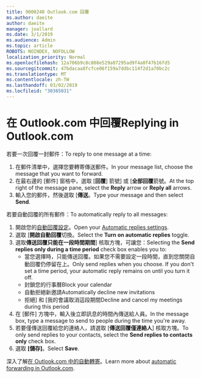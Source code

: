 ```yaml
---
title: 9000240 Outlook.com 回覆
ms.author: daeite
author: daeite
manager: joallard
ms.date: 3/1/2019
ms.audience: Admin
ms.topic: article
ROBOTS: NOINDEX, NOFOLLOW
localization_priority: Normal
ms.openlocfilehash: 12a706b9c8c808e529a07295ad9f4a0f47b16fd5
ms.sourcegitcommit: 47bdacaa8fcfce06f159a7ddbc114f2d1a70bc2c
ms.translationtype: MT
ms.contentlocale: zh-TW
ms.lasthandoff: 03/02/2019
ms.locfileid: "30365031"
---
```

# <a name="replying-in-outlookcom"></a><span data-ttu-id="11c7c-102">在 Outlook.com 中回覆</span><span class="sxs-lookup"><span data-stu-id="11c7c-102">Replying in Outlook.com</span></span>

<span data-ttu-id="11c7c-103">若要一次回覆一封郵件：</span><span class="sxs-lookup"><span data-stu-id="11c7c-103">To reply to one message at a time:</span></span>

1. <span data-ttu-id="11c7c-104">在郵件清單中，選擇您要轉寄傳送郵件。</span><span class="sxs-lookup"><span data-stu-id="11c7c-104">In your message list, choose the message that you want to forward.</span></span>
2. <span data-ttu-id="11c7c-105">在最右邊的 [郵件] 窗格中，選取 [**回覆**] 箭號] 或 [**全部回覆**箭號。</span><span class="sxs-lookup"><span data-stu-id="11c7c-105">At the top right of the message pane, select the **Reply** arrow or **Reply all** arrows.</span></span>
3. <span data-ttu-id="11c7c-106">輸入您的郵件，然後選取 [**傳送**。</span><span class="sxs-lookup"><span data-stu-id="11c7c-106">Type your message and then select **Send**.</span></span>

<span data-ttu-id="11c7c-107">若要自動回覆的所有郵件：</span><span class="sxs-lookup"><span data-stu-id="11c7c-107">To automatically reply to all messages:</span></span>

1. <span data-ttu-id="11c7c-108">開啟您的[自動回覆設定](https://outlook.live.com/mail/options/mail/automaticReplies/automaticRepliesOption)。</span><span class="sxs-lookup"><span data-stu-id="11c7c-108">Open your [Automatic replies settings](https://outlook.live.com/mail/options/mail/automaticReplies/automaticRepliesOption).</span></span>
2. <span data-ttu-id="11c7c-109">選取 [**開啟自動回覆**切換。</span><span class="sxs-lookup"><span data-stu-id="11c7c-109">Select the **Turn on automatic replies** toggle.</span></span>
3. <span data-ttu-id="11c7c-110">選取**傳送回覆只能在一段時間期間**] 核取方塊，可讓您：</span><span class="sxs-lookup"><span data-stu-id="11c7c-110">Selecting the **Send replies only during a time period** check box enables you to:</span></span>
    - <span data-ttu-id="11c7c-p101">當您選擇時，只能傳送回覆。如果您不需要設定一段時間，直到您關閉自動回覆仍停留在上。</span><span class="sxs-lookup"><span data-stu-id="11c7c-p101">Only send replies when you choose. If you don't set a time period, your automatic reply remains on until you turn it off.</span></span>
    - <span data-ttu-id="11c7c-113">封鎖您的行事曆</span><span class="sxs-lookup"><span data-stu-id="11c7c-113">Block your calendar</span></span>
    - <span data-ttu-id="11c7c-114">自動拒絕新邀請</span><span class="sxs-lookup"><span data-stu-id="11c7c-114">Automatically decline new invitations</span></span>
    - <span data-ttu-id="11c7c-115">拒絕] 和 [我的會議取消這段期間</span><span class="sxs-lookup"><span data-stu-id="11c7c-115">Decline and cancel my meetings during this period</span></span>
4. <span data-ttu-id="11c7c-116">在 [郵件] 方塊中，輸入後立即訊息的時間內傳送給人員。</span><span class="sxs-lookup"><span data-stu-id="11c7c-116">In the message box, type a message to send to people during the time you're away.</span></span>
5. <span data-ttu-id="11c7c-117">若要僅傳送回覆給您的連絡人，請選取 [**傳送回覆僅連絡人**] 核取方塊。</span><span class="sxs-lookup"><span data-stu-id="11c7c-117">To only send replies to your contacts, select the **Send replies to contacts only** check box.</span></span>
6. <span data-ttu-id="11c7c-118">選取 **[儲存]**。</span><span class="sxs-lookup"><span data-stu-id="11c7c-118">Select **Save**.</span></span>

<span data-ttu-id="11c7c-119">深入了解[在 Outlook.com 中的自動轉寄](https://support.office.com/article/14614626-9855-48dc-a986-dec81d07b1a0)。</span><span class="sxs-lookup"><span data-stu-id="11c7c-119">Learn more about [automatic forwarding in Outlook.com](https://support.office.com/article/14614626-9855-48dc-a986-dec81d07b1a0).</span></span>